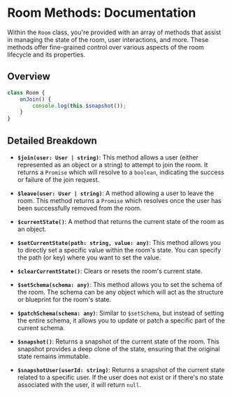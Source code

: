 # Room Methods: Documentation

Within the `Room` class, you're provided with an array of methods that assist in managing the state of the room, user interactions, and more. These methods offer fine-grained control over various aspects of the room lifecycle and its properties.

## Overview

```js
class Room {
    onJoin() {
        console.log(this.$snapshot());
    }
}
```

## Detailed Breakdown

- **`$join(user: User | string)`**: This method allows a user (either represented as an object or a string) to attempt to join the room. It returns a `Promise` which will resolve to a `boolean`, indicating the success or failure of the join request.

- **`$leave(user: User | string)`**: A method allowing a user to leave the room. This method returns a `Promise` which resolves once the user has been successfully removed from the room.

- **`$currentState()`**: A method that returns the current state of the room as an object.

- **`$setCurrentState(path: string, value: any)`**: This method allows you to directly set a specific value within the room's state. You can specify the path (or key) where you want to set the value.

- **`$clearCurrentState()`**: Clears or resets the room's current state.

- **`$setSchema(schema: any)`**: This method allows you to set the schema of the room. The schema can be any object which will act as the structure or blueprint for the room's state.

- **`$patchSchema(schema: any)`**: Similar to `$setSchema`, but instead of setting the entire schema, it allows you to update or patch a specific part of the current schema.

- **`$snapshot()`**: Returns a snapshot of the current state of the room. This snapshot provides a deep clone of the state, ensuring that the original state remains immutable.

- **`$snapshotUser(userId: string)`**: Returns a snapshot of the current state related to a specific user. If the user does not exist or if there's no state associated with the user, it will return `null`.
